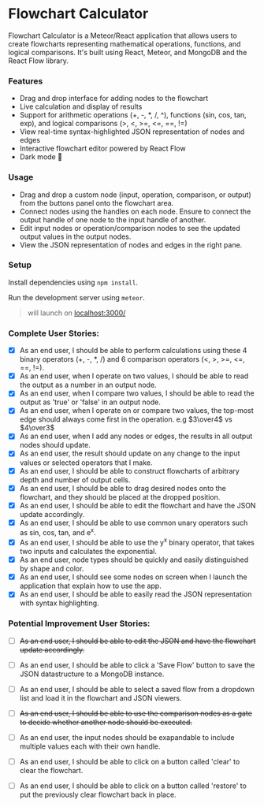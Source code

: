 # Flowchart Calculator

Flowchart Calculator is a Meteor/React application that allows users to create flowcharts representing mathematical operations, functions, and logical comparisons. It's built using React, Meteor, and MongoDB and the React Flow library.

### Features

- Drag and drop interface for adding nodes to the flowchart
- Live calculation and display of results
- Support for arithmetic operations (+, -, *, /, ^), functions (sin, cos, tan, exp), and logical comparisons (>, <, >=, <=, ==, !=)
- View real-time syntax-highlighted JSON representation of nodes and edges
- Interactive flowchart editor powered by React Flow
- Dark mode 🎉

### Usage

- Drag and drop a custom node (input, operation, comparison, or output) from the buttons panel onto the flowchart area.
- Connect nodes using the handles on each node. Ensure to connect the output handle of one node to the input handle of another.
- Edit input nodes or operation/comparison nodes to see the updated output values in the output nodes.
- View the JSON representation of nodes and edges in the right pane.

### Setup

Install dependencies using `npm install`.

Run the development server using `meteor`.
> will launch on <a href="http://localhost:3000/">localhost:3000/</a>

### Complete User Stories:
- [x] As an end user, I should be able to perform calculations using these 4 binary operators (+, -, *, /) and 6 comparison operators (<, >, >=, <=, ==, !=).
- [x] As an end user, when I operate on two values, I should be able to read the output as a number in an output node.
- [x] As an end user, when I compare two values, I should be able to read the output as 'true' or 'false' in an output node.
- [x] As an end user, when I operate on or compare two values, the top-most edge should always come first in the operation. e.g $3\over4$ vs $4\over3$
- [x] As an end user, when I add any nodes or edges, the results in all output nodes should update.
- [x] As an end user, the result should update on any change to the input values or selected operators that I make.
- [x] As an end user, I should be able to construct flowcharts of arbitrary depth and number of output cells.
- [x] As an end user, I should be able to drag desired nodes onto the flowchart, and they should be placed at the dropped position.
- [x] As an end user, I should be able to edit the flowchart and have the JSON update accordingly.
- [x] As an end user, I should be able to use common unary operators such as sin, cos, tan, and e<sup>x</sup>.
- [x] As an end user, I should be able to use the y<sup>x</sup> binary operator, that takes two inputs and calculates the exponential.
- [x] As an end user, node types should be quickly and easily distinguished by shape and color.
- [x] As an end user, I should see some nodes on screen when I launch the application that explain how to use the app.
- [x] As an end user, I should be able to easily read the JSON representation with syntax highlighting.

### Potential Improvement User Stories:
- [ ] ~~As an end user, I should be able to edit the JSON and have the flowchart update accordingly.~~
- [ ] As an end user, I should be able to click a 'Save Flow' button to save the JSON datastructure to a MongoDB instance.
- [ ] As an end user, I should be able to select a saved flow from a dropdown list and load it in the flowchart and JSON viewers.
- [ ] ~~As an end user, I should be able to use the comparison nodes as a gate to decide whether another node should be executed.~~
- [ ] As an end user, the input nodes should be exapandable to include multiple values each with their own handle.
- [ ] As an end user, I should be able to click on a button called 'clear' to clear the flowchart.
- [ ] As an end user, I should be able to click on a button called 'restore' to put the previously clear flowchart back in place.

